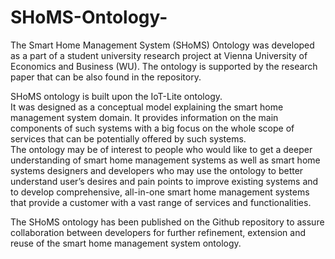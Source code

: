 # SHoMS-Ontology-
The Smart Home Management System (SHoMS) Ontology was developed as a part of a student university research project at Vienna University of Economics and Business (WU).
The ontology is supported by the research paper that can be also found in the repository. 

SHoMS ontology is built upon the IoT-Lite ontology.  
It was designed as a conceptual model explaining the smart home management system domain. 
It provides information on the main components of such systems with a big focus on the whole scope of services that can be potentially offered by such systems.  
The ontology may be of interest to people who would like to get a deeper understanding of smart home management systems 
as well as smart home systems designers and developers who may use the ontology to better understand user’s desires and pain points to improve existing systems 
and to develop comprehensive, all-in-one smart home management systems that provide a customer with a vast range of services and functionalities.  

The SHoMS ontology has been published on the Github repository to assure collaboration between developers for further refinement, 
extension and reuse of the smart home management system ontology.
